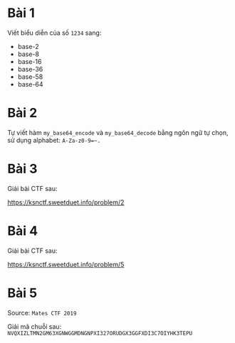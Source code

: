# Bài 1

Viết biểu diễn của số `1234` sang:
- base-2
- base-8
- base-16
- base-36
- base-58
- base-64

# Bài 2

Tự viết hàm `my_base64_encode` và `my_base64_decode` bằng ngôn ngữ tự chọn, sử dụng alphabet: `A-Za-z0-9=~.`

# Bài 3

Giải bài CTF sau:

https://ksnctf.sweetduet.info/problem/2

# Bài 4

Giải bài CTF sau:

https://ksnctf.sweetduet.info/problem/5

# Bài 5

Source: `Mates CTF 2019`

Giải mã chuỗi sau: `NVQXIZLTMN2GM63XGNWGGMDNGNPXI327ORUDGX3GGFXDI3C7OIYHK3TEPU`
